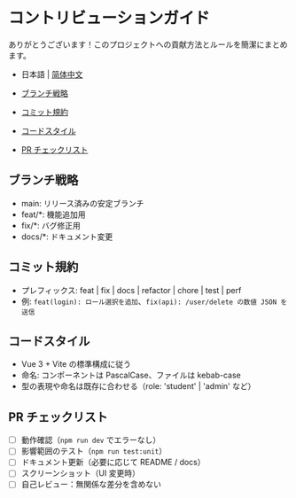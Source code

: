 # コントリビューションガイド

ありがとうございます！このプロジェクトへの貢献方法とルールを簡潔にまとめます。

- 日本語 | [简体中文](CONTRIBUTING.md)

- [ブランチ戦略](#ブランチ戦略)
- [コミット規約](#コミット規約)
- [コードスタイル](#コードスタイル)
- [PR チェックリスト](#pr-チェックリスト)

## ブランチ戦略
- main: リリース済みの安定ブランチ
- feat/*: 機能追加用
- fix/*: バグ修正用
- docs/*: ドキュメント変更

## コミット規約
- プレフィックス: feat | fix | docs | refactor | chore | test | perf
- 例: `feat(login): ロール選択を追加`、`fix(api): /user/delete の数値 JSON を送信`

## コードスタイル
- Vue 3 + Vite の標準構成に従う
- 命名: コンポーネントは PascalCase、ファイルは kebab-case
- 型の表現や命名は既存に合わせる（role: 'student' | 'admin' など）

## PR チェックリスト
- [ ] 動作確認（`npm run dev` でエラーなし）
- [ ] 影響範囲のテスト（`npm run test:unit`）
- [ ] ドキュメント更新（必要に応じて README / docs）
- [ ] スクリーンショット（UI 変更時）
- [ ] 自己レビュー：無関係な差分を含めない
